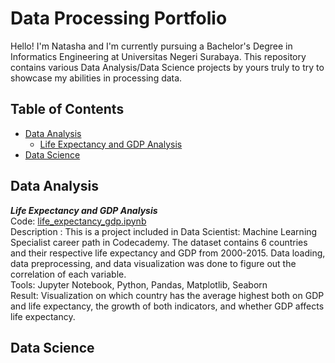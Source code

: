 # Data Processing Portfolio
Hello! I'm Natasha and I'm currently pursuing a Bachelor's Degree in Informatics Engineering at Universitas Negeri Surabaya. This repository contains various Data Analysis/Data Science projects by yours truly to try to showcase my abilities in processing data.

## Table of Contents
- [Data Analysis](https://github.com/natashairaharko/DataProcessingPortfolio/edit/main/README.md#data-analysis)
  - [Life Expectancy and GDP Analysis](https://github.com/natashairaharko/DataProcessingPortfolio/edit/main/README.md#life-expectancy-and-gdp-analysis)
- [Data Science](https://github.com/natashairaharko/DataProcessingPortfolio/edit/main/README.md#data-science)

## Data Analysis
_**Life Expectancy and GDP Analysis**_ <br>
Code: [life_expectancy_gdp.ipynb](https://github.com/natashairaharko/DataProcessingPortfolio/blob/main/Life-Expectancy-and-GDP-Analysis/life_expectancy_gdp.ipynb)<br>
Description : This is a project included in Data Scientist: Machine Learning Specialist career path in Codecademy. The dataset contains 6 countries and their respective life expectancy and GDP from 2000-2015. Data loading, data preprocessing, and data visualization was done to figure out the correlation of each variable.<br>
Tools: Jupyter Notebook, Python, Pandas, Matplotlib, Seaborn<br>
Result: Visualization on which country has the average highest both on GDP and life expectancy, the growth of both indicators, and whether GDP affects life expectancy.
## Data Science

